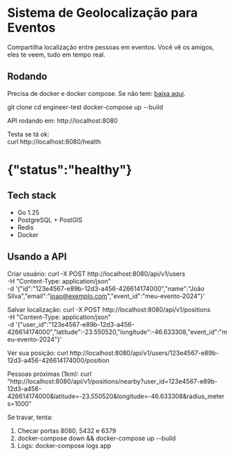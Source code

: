 # Sistema de Geolocalização para Eventos

Compartilha localização entre pessoas em eventos. Você vê os amigos, eles te veem, tudo em tempo real.

## Rodando

Precisa de docker e docker compose. Se não tem: [baixa aqui](https://www.docker.com/get-started/).

git clone 
cd engineer-test
docker-compose up --build

API rodando em: http://localhost:8080

Testa se tá ok:  
curl http://localhost:8080/health
# {"status":"healthy"}

## Tech stack

- Go 1.25  
- PostgreSQL + PostGIS  
- Redis  
- Docker  

## Usando a API

Criar usuário:
curl -X POST http://localhost:8080/api/v1/users \
-H "Content-Type: application/json" \
-d '{"id":"123e4567-e89b-12d3-a456-426614174000","name":"João Silva","email":"joao@exemplo.com","event_id":"meu-evento-2024"}'

Salvar localização:
curl -X POST http://localhost:8080/api/v1/positions \
-H "Content-Type: application/json" \
-d '{"user_id":"123e4567-e89b-12d3-a456-426614174000","latitude":-23.550520,"longitude":-46.633308,"event_id":"meu-evento-2024"}'

Ver sua posição:
curl http://localhost:8080/api/v1/users/123e4567-e89b-12d3-a456-426614174000/position

Pessoas próximas (1km):
curl "http://localhost:8080/api/v1/positions/nearby?user_id=123e4567-e89b-12d3-a456-426614174000&latitude=-23.550520&longitude=-46.633308&radius_meters=1000"

Se travar, tenta:  
1. Checar portas 8080, 5432 e 6379  
2. docker-compose down && docker-compose up --build  
3. Logs: docker-compose logs app
